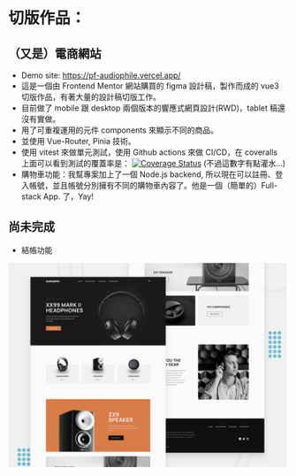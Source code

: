 # 切版作品：
## （又是）電商網站
- Demo site: https://pf-audiophile.vercel.app/
- 這是一個由 Frontend Mentor 網站購買的 figma 設計稿，製作而成的 vue3 切版作品，有著大量的設計稿切版工作。
- 目前做了 mobile 跟 desktop 兩個版本的響應式網頁設計(RWD)，tablet 稿還沒有實做。
- 用了可重複運用的元件 components 來顯示不同的商品。
- 並使用 Vue-Router, Pinia 技術。
- 使用 vitest 來做單元測試，使用 Github actions 來做 CI/CD，在 coveralls 上面可以看到測試的覆蓋率是： [![Coverage Status](https://coveralls.io/repos/github/sunpochin/pf-audiophile/badge.svg?branch=main)](https://coveralls.io/github/sunpochin/pf-audiophile?branch=main) (不過這數字有點灌水...)
- 購物車功能：我幫專案加上了一個 Node.js backend, 所以現在可以註冊、登入帳號，並且帳號分別擁有不同的購物車內容了。他是一個（簡單的）Full-stack App. 了，Yay!

## 尚未完成

- 結帳功能

![Design preview for the Audiophile e-commerce website coding challenge](./preview.jpg)

